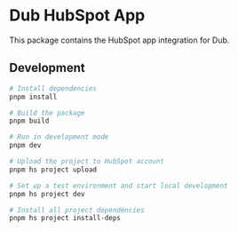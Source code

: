 # Dub HubSpot App

This package contains the HubSpot app integration for Dub.

## Development

```bash
# Install dependencies
pnpm install

# Build the package
pnpm build

# Run in development mode
pnpm dev

# Upload the project to HubSpot account
pnpm hs project upload

# Set up a test environment and start local development
pnpm hs project dev

# Install all project dependencies
pnpm hs project install-deps
```
